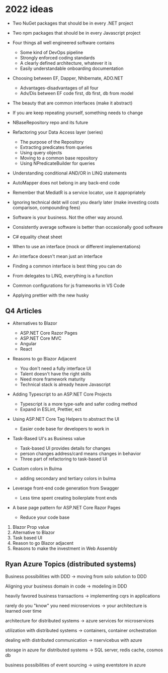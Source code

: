 # 2022 ideas

* Two NuGet packages that should be in every .NET project

* Two npm packages that should be in every Javascript project

* Four things all well engineered software contains

    * Some kind of DevOps pipeline
    * Strongly enforced coding standards
    * A clearly defined architecture, whatever it is
    * Easily understandable onboarding documentation

* Choosing between EF, Dapper, Nhibernate, ADO.NET
    * Advantages-disadvantages of all four
    * Adv/Dis between EF code first, db first, db from model

* The beauty that are common interfaces (make it abstract)

* If you are keep repeating yourself, something needs to change

* NBaseRepository repo and its future

* Refactoring your Data Access layer (series)
    * The purpose of the Repository
    * Extracting predicates from queries
    * Using query objects
    * Moving to a common base repository
    * Using NPredicateBuilder for queries

* Understanding conditional AND/OR in LINQ statements

* AutoMapper does not belong in any back-end code

* Remember that MediatR is a service locator, use it appropriately

* Ignoring technical debt will cost you dearly later (make investing costs comparison, compounding fees)

* Software is your business. Not the other way around.

* Consistently average software is better than occasionally good software

* C# equality cheat sheet

* When to use an interface (mock or different implementations)

* An interface doesn't mean just an interface

* Finding a common interface is best thing you can do

* From delegates to LINQ, everything is a function

* Common configurations for js frameworks in VS Code

* Applying prettier with the new husky

## Q4 Articles

* Alternatives to Blazor
    * ASP.NET Core Razor Pages
    * ASP.NET Core MVC
    * Angular
    * React

* Reasons to go Blazor Adjacent
    * You don't need a fully interface UI
    * Talent doesn't have the right skills
    * Need more framework maturity
    * Technical stack is already heave Javascript

* Adding Typescript to an ASP.NET Core Projects
    * Typescript is a more type-safe and safer coding method
    * Expand in ESLint, Prettier, ect

* Using ASP.NET Core Tag Helpers to abstract the UI
    * Easier code base for developers to work in

* Task-Based UI's as Business value
    * Task-based UI provides details for changes
    * person changes address/card means changes in behavior
    * Three part of refactoring to task-based UI

* Custom colors in Bulma
    * adding secondary and tertiary colors in bulma

* Leverage front-end code generation from Swagger
    * Less time spent creating boilerplate front ends

* A base page pattern for ASP.NET Core Razor Pages
    * Reduce your code base

1) Blazor Prop value
2) Alternative to Blazor
3) Task based UI
4) Reason to go Blazor adjacent
5) Reasons to make the investment in Web Assembly

## Ryan Azure Topics (distributed systems)

Business possibilities with DDD -> moving from solo solution to DDD

Aligning your business domain in code -> modeling in DDD

heavily favored business transactions -> implementing cqrs in applications

rarely do you "know" you need microservices -> your architecture is learned over time

architecture for distributed systems -> azure services for microservices

utilization with distributed systems -> containers, container orchestration

dealing with distributed communication -> nservicebus with azure

storage in azure for distributed systems -> SQL server, redis cache, cosmos db

business possibilities of event sourcing -> using eventstore in azure
